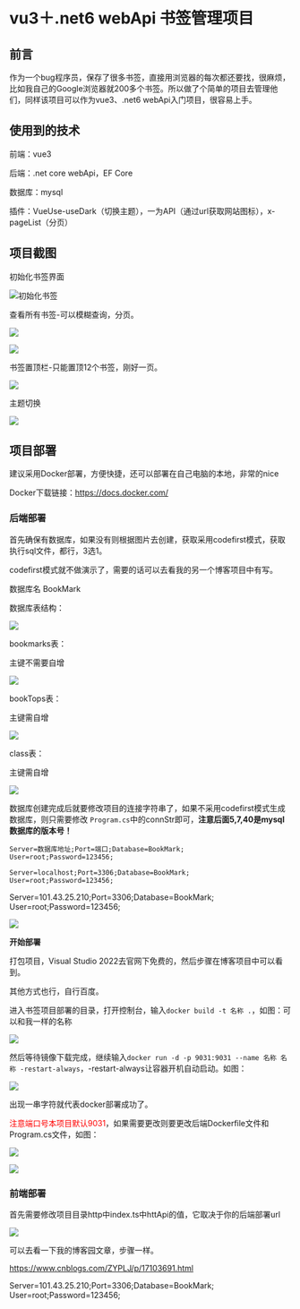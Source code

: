 # vu3＋.net6 webApi 书签管理项目

## 前言

作为一个bug程序员，保存了很多书签，直接用浏览器的每次都还要找，很麻烦，比如我自己的Google浏览器就200多个书签。所以做了个简单的项目去管理他们，同样该项目可以作为vue3、.net6 webApi入门项目，很容易上手。

## 使用到的技术

前端：vue3

后端：.net core webApi，EF Core

数据库：mysql

插件：VueUse-useDark（切换主题），一为API（通过url获取网站图标），x-pageList（分页）

## 项目截图

初始化书签界面

![初始化书签](C:\Users\Lenovo\Desktop\书签项目截图\初始化书签.png)

查看所有书签-可以模糊查询，分页。

![](C:\Users\Lenovo\Desktop\书签项目截图\所有书签.png)

![](C:\Users\Lenovo\Desktop\书签项目截图\模糊查询.png)

书签置顶栏-只能置顶12个书签，刚好一页。

![](C:\Users\Lenovo\Desktop\书签项目截图\书签置顶栏.png)

主题切换

![](C:\Users\Lenovo\Desktop\书签项目截图\主题切换.png)

## 项目部署

建议采用Docker部署，方便快捷，还可以部署在自己电脑的本地，非常的nice

Docker下载链接：https://docs.docker.com/

### 后端部署

首先确保有数据库，如果没有则根据图片去创建，获取采用codefirst模式，获取执行sql文件，都行，3选1。

codefirst模式就不做演示了，需要的话可以去看我的另一个博客项目中有写。

数据库名 BookMark

数据库表结构：

![](C:\Users\Lenovo\Desktop\书签项目截图\数据库1.png)

bookmarks表：

主键不需要自增

![](C:\Users\Lenovo\Desktop\书签项目截图\数据库2.png)

bookTops表：

主键需自增

![](C:\Users\Lenovo\Desktop\书签项目截图\数据库3.png)

class表：

主键需自增

![](C:\Users\Lenovo\Desktop\书签项目截图\数据库4.png)

数据库创建完成后就要修改项目的连接字符串了，如果不采用codefirst模式生成数据库，则只需要修改 `Program.cs`中的connStr即可，**注意后面5,7,40是mysql数据库的版本号！**

```
Server=数据库地址;Port=端口;Database=BookMark; User=root;Password=123456;

Server=localhost;Port=3306;Database=BookMark; User=root;Password=123456;
```

Server=101.43.25.210;Port=3306;Database=BookMark; User=root;Password=123456;

![](C:\Users\Lenovo\Desktop\书签项目截图\数据库字符串.png)

**开始部署**

打包项目，Visual Studio 2022去官网下免费的，然后步骤在博客项目中可以看到。

其他方式也行，自行百度。

进入书签项目部署的目录，打开控制台，输入`docker build -t 名称 .`，如图：可以和我一样的名称

![](C:\Users\Lenovo\Desktop\书签项目截图\docker部署1.png)

然后等待镜像下载完成，继续输入`docker run -d -p 9031:9031 --name 名称 名称 -restart-always`，-restart-always让容器开机自动启动。如图：

![](C:\Users\Lenovo\Desktop\书签项目截图\docker部署2.png)

出现一串字符就代表docker部署成功了。

<font color='red'>注意端口号本项目默认9031</font>，如果需要更改则要更改后端Dockerfile文件和Program.cs文件，如图：

![](C:\Users\Lenovo\Desktop\书签项目截图\后端1.png)

![](C:\Users\Lenovo\Desktop\书签项目截图\后端2.png)

### 前端部署

首先需要修改项目目录http中index.ts中httApi的值，它取决于你的后端部署url

![](C:\Users\Lenovo\Desktop\书签项目截图\vue1.png)

可以去看一下我的博客园文章，步骤一样。

https://www.cnblogs.com/ZYPLJ/p/17103691.html

Server=101.43.25.210;Port=3306;Database=BookMark; User=root;Password=123456;
